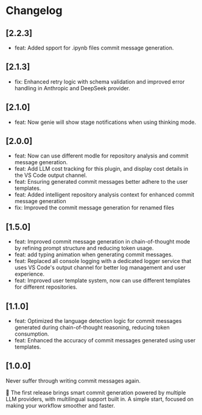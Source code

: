 # Changelog

## [2.2.3]
- feat: Added spport for .ipynb files commit message generation.

## [2.1.3]
- fix: Enhanced retry logic with schema validation and improved error handling in Anthropic and DeepSeek provider.

## [2.1.0]
- feat: Now genie will show stage notifications when using thinking mode.

## [2.0.0]
- feat: Now can use different modle for repository analysis and commit message generation.
- feat: Add LLM cost tracking for this plugin, and display cost details in the VS Code output channel.
- feat: Ensuring generated commit messages better adhere to the user templates.
- feat: Added intelligent repository analysis context for enhanced commit message generation
- fix: Improved the commit message generation for renamed files

## [1.5.0]
- feat: Improved commit message generation in chain-of-thought mode by refining prompt structure and reducing token usage.
- feat: add typing animation when generating commit messages.
- feat: Replaced all console logging with a dedicated logger service that uses VS Code's output channel for better log management and user experience.
- feat: Improved user template system, now can use different templates for different repositories.

## [1.1.0]

- feat: Optimized the language detection logic for commit messages generated during chain-of-thought reasoning, reducing token consumption.
- feat: Enhanced the accuracy of commit messages generated using user templates.

## [1.0.0]

Never suffer through writing commit messages again.

🎉 The first release brings smart commit generation powered by multiple LLM providers, with multilingual support built in.
A simple start, focused on making your workflow smoother and faster.